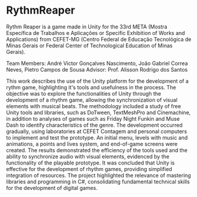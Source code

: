 # RythmReaper
Rythm Reaper is a game made in Unity for the 33rd META (Mostra Específica de Trabalhos e Aplicações or Specific Exhibition of Works and Applications) from CEFET-MG (Centro Federal de Educação Tecnológica de Minas Gerais or Federal Center of Technological Education of Minas Gerais).

Team Members: André Victor Gonçalves Nascimento, João Gabriel Correa Neves, Pietro Campos de Sousa
Advisor: Prof. Alisson Rodrigo dos Santos

This work describes the use of the Unity platform for the development of a rythm game, highlighting it's tools and usefulness in the process. The objective was to explore the functionalities of Unity through the development of a rhythm game, allowing the synchronization of visual elements with musical beats. The methodology included a study of free Unity tools and libraries, such as DoTween, TextMeshPro and Cinemachine, in addition to analyses of games such as Friday Night Funkin and Muse Dash to identify characteristics of the genre. The development occurred gradually, using laboratories at CEFET Contagem and personal computers to implement and test the prototype. An initial menu, levels with music and animations, a points and lives system, and end-of-game screens were created. The results demonstrated the efficiency of the tools used and the ability to synchronize audio with visual elements, evidenced by the functionality of the playable prototype. It was concluded that Unity is effective for the development of rhythm games, providing simplified integration of resources. The project highlighted the relevance of mastering libraries and programming in C#, consolidating fundamental technical skills for the development of digital games.
